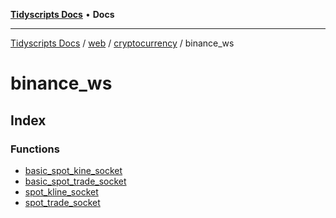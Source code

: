 [**Tidyscripts Docs**](../../../../../../README.md) • **Docs**

***

[Tidyscripts Docs](../../../../../../globals.md) / [web](../../../../README.md) / [cryptocurrency](../../README.md) / binance\_ws

# binance\_ws

## Index

### Functions

- [basic\_spot\_kine\_socket](functions/basic_spot_kine_socket.md)
- [basic\_spot\_trade\_socket](functions/basic_spot_trade_socket.md)
- [spot\_kline\_socket](functions/spot_kline_socket.md)
- [spot\_trade\_socket](functions/spot_trade_socket.md)
